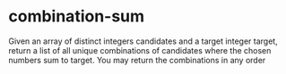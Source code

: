 # combination-sum
Given an array of distinct integers candidates and a target integer target, return a list of all unique combinations of candidates where the chosen numbers sum to target. You may return the combinations in any order
